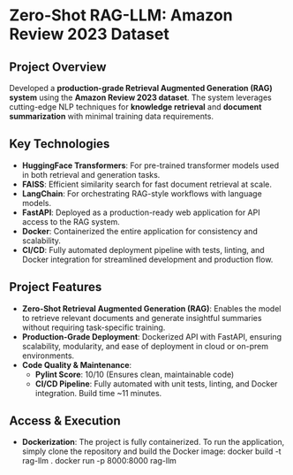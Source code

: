 # Zero-Shot RAG-LLM: Amazon Review 2023 Dataset

## Project Overview
Developed a **production-grade Retrieval Augmented Generation (RAG) system** using the **Amazon Review 2023 dataset**. The system leverages cutting-edge NLP techniques for **knowledge retrieval** and **document summarization** with minimal training data requirements.

## Key Technologies
- **HuggingFace Transformers**: For pre-trained transformer models used in both retrieval and generation tasks.
- **FAISS**: Efficient similarity search for fast document retrieval at scale.
- **LangChain**: For orchestrating RAG-style workflows with language models.
- **FastAPI**: Deployed as a production-ready web application for API access to the RAG system.
- **Docker**: Containerized the entire application for consistency and scalability.
- **CI/CD**: Fully automated deployment pipeline with tests, linting, and Docker integration for streamlined development and production flow.

## Project Features
- **Zero-Shot Retrieval Augmented Generation (RAG)**: Enables the model to retrieve relevant documents and generate insightful summaries without requiring task-specific training.
- **Production-Grade Deployment**: Dockerized API with FastAPI, ensuring scalability, modularity, and ease of deployment in cloud or on-prem environments.
- **Code Quality & Maintenance**:
  - **Pylint Score**: 10/10 (Ensures clean, maintainable code)
  - **CI/CD Pipeline**: Fully automated with unit tests, linting, and Docker integration. Build time ~11 minutes.

## Access & Execution
- **Dockerization**: The project is fully containerized. To run the application, simply clone the repository and build the Docker image:
  docker build -t rag-llm .
  docker run -p 8000:8000 rag-llm
